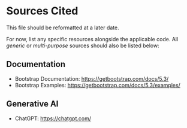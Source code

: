 # Sources Cited
This file should be reformatted at a later date.

For now, list any specific resources alongside the applicable code. All  _generic_ or _multi-purpose_ sources should also be listed below:

## Documentation
- Bootstrap Documentation: https://getbootstrap.com/docs/5.3/
- Bootstrap Examples: https://getbootstrap.com/docs/5.3/examples/

## Generative AI
- ChatGPT: https://chatgpt.com/